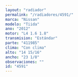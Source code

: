 ```yaml
---
layout: "radiador"
permalink: "/radiadores/4591/"
marca: "Nissan"
modelo: "Tiida"
ano: "2012"
motor: "L4 1.6 1.8"
transmision: "Estándar"
parte: "411985"
clima: "Con clima"
alto: "14 15/16"
ancho: "23 1/8"
observaciones: ""
id: "4591"
---
```


